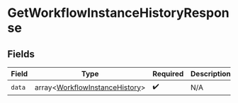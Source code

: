 # GetWorkflowInstanceHistoryResponse


## Fields

| Field                                                                            | Type                                                                             | Required                                                                         | Description                                                                      |
| -------------------------------------------------------------------------------- | -------------------------------------------------------------------------------- | -------------------------------------------------------------------------------- | -------------------------------------------------------------------------------- |
| `data`                                                                           | array<[WorkflowInstanceHistory](../../models/shared/WorkflowInstanceHistory.md)> | :heavy_check_mark:                                                               | N/A                                                                              |